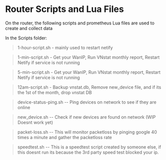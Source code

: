 # Router Scripts and Lua Files




On the router, the following scripts and prometheus Lua files are used to create and collect data

In the Scripts folder:
  >1-hour-script.sh - mainly used to restart netify
  
  >1-min-script.sh - Get your WanIP, Run VNstat monthly report, Restart Netify if service is not running
  
  >5-min-script.sh - Get your WanIP, Run VNstat monthly report, Restart Netify if service is not running
  
  >12am-script.sh - Backup vnstat.db, Remove new_device file, and if its the 1st of the month, drop vnstat DB
  
  >device-status-ping.sh -- Ping devices on network to see if they are online
  
  >new_device.sh -- Check if new devices are found on network (WIP Doesnt work yet)
  
  >packet-loss.sh -- This will monitor packetloss by pinging google 40 times a minute and gather the packetloss rate
  
  >speedtest.sh -- This is a speedtest script created by someone else, if this doesnt run its because the 3rd party speed test blocked your ip. 


 
